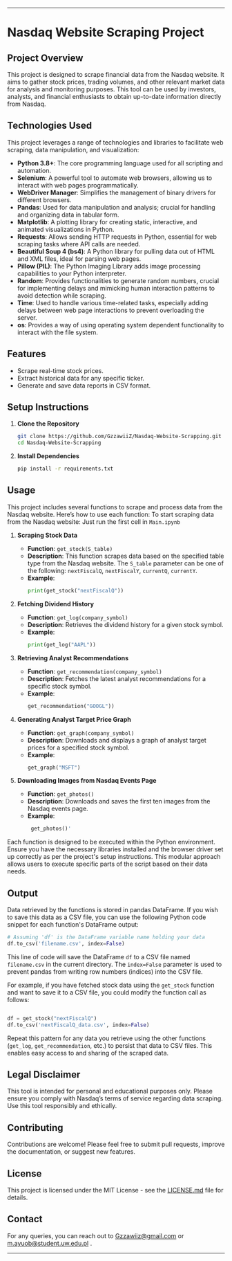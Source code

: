 
---

# Nasdaq Website Scraping Project

## Project Overview
This project is designed to scrape financial data from the Nasdaq website. It aims to gather stock prices, trading volumes, and other relevant market data for analysis and monitoring purposes. This tool can be used by investors, analysts, and financial enthusiasts to obtain up-to-date information directly from Nasdaq.

## Technologies Used
This project leverages a range of technologies and libraries to facilitate web scraping, data manipulation, and visualization:
- **Python 3.8+**: The core programming language used for all scripting and automation.
- **Selenium**: A powerful tool to automate web browsers, allowing us to interact with web pages programmatically.
- **WebDriver Manager**: Simplifies the management of binary drivers for different browsers.
- **Pandas**: Used for data manipulation and analysis; crucial for handling and organizing data in tabular form.
- **Matplotlib**: A plotting library for creating static, interactive, and animated visualizations in Python.
- **Requests**: Allows sending HTTP requests in Python, essential for web scraping tasks where API calls are needed.
- **Beautiful Soup 4 (bs4)**: A Python library for pulling data out of HTML and XML files, ideal for parsing web pages.
- **Pillow (PIL)**: The Python Imaging Library adds image processing capabilities to your Python interpreter.
- **Random**: Provides functionalities to generate random numbers, crucial for implementing delays and mimicking human interaction patterns to avoid detection while scraping.
- **Time**: Used to handle various time-related tasks, especially adding delays between web page interactions to prevent overloading the server.
- **os**: Provides a way of using operating system dependent functionality to interact with the file system.


## Features
- Scrape real-time stock prices.
- Extract historical data for any specific ticker.
- Generate and save data reports in CSV format.

## Setup Instructions
1. **Clone the Repository**
   ```bash
   git clone https://github.com/GzzawiiZ/Nasdaq-Website-Scrapping.git
   cd Nasdaq-Website-Scrapping
   ```

2. **Install Dependencies**
   ```bash
   pip install -r requirements.txt
   ```

## Usage
This project includes several functions to scrape and process data from the Nasdaq website. Here’s how to use each function:
To start scraping data from the Nasdaq website:
Just run the first cell in `Main.ipynb`
1. **Scraping Stock Data**
   - **Function**: `get_stock(S_table)`
   - **Description**: This function scrapes data based on the specified table type from the Nasdaq website. The `S_table` parameter can be one of the following: `nextFiscalQ`, `nextFiscalY`, `currentQ`, `currentY`.
   - **Example**:
     ```python
     print(get_stock("nextFiscalQ"))
     ```

2. **Fetching Dividend History**
   - **Function**: `get_log(company_symbol)`
   - **Description**: Retrieves the dividend history for a given stock symbol.
   - **Example**:
     ```python
     print(get_log("AAPL"))
     ```

3. **Retrieving Analyst Recommendations**
   - **Function**: `get_recommendation(company_symbol)`
   - **Description**: Fetches the latest analyst recommendations for a specific stock symbol.
   - **Example**:
     ```python
     get_recommendation("GOOGL"))
     ```

4. **Generating Analyst Target Price Graph**
   - **Function**: `get_graph(company_symbol)`
   - **Description**: Downloads and displays a graph of analyst target prices for a specified stock symbol.
   - **Example**:
     ```python
     get_graph("MSFT")
     ```

5. **Downloading Images from Nasdaq Events Page**
   - **Function**: `get_photos()`
   - **Description**: Downloads and saves the first ten images from the Nasdaq events page.
   - **Example**:
     ```python
      get_photos()'
     ```

Each function is designed to be executed within the Python environment. Ensure you have the necessary libraries installed and the browser driver set up correctly as per the project's setup instructions. This modular approach allows users to execute specific parts of the script based on their data needs.


## Output

Data retrieved by the functions is stored in pandas DataFrame. If you wish to save this data as a CSV file, you can use the following Python code snippet for each function's DataFrame output:

```python
# Assuming 'df' is the DataFrame variable name holding your data
df.to_csv('filename.csv', index=False)
```

This line of code will save the DataFrame `df` to a CSV file named `filename.csv` in the current directory. The `index=False` parameter is used to prevent pandas from writing row numbers (indices) into the CSV file.

For example, if you have fetched stock data using the `get_stock` function and want to save it to a CSV file, you could modify the function call as follows:

```python

df = get_stock("nextFiscalQ")
df.to_csv('nextFiscalQ_data.csv', index=False)
```

Repeat this pattern for any data you retrieve using the other functions (`get_log`, `get_recommendation`, etc.) to persist that data to CSV files. This enables easy access to and sharing of the scraped data.


## Legal Disclaimer
This tool is intended for personal and educational purposes only. Please ensure you comply with Nasdaq’s terms of service regarding data scraping. Use this tool responsibly and ethically.

## Contributing
Contributions are welcome! Please feel free to submit pull requests, improve the documentation, or suggest new features.

## License
This project is licensed under the MIT License - see the [LICENSE.md](LICENSE.md) file for details.

## Contact
For any queries, you can reach out to Gzzawiiz@gmail.com or m.ayuob@student.uw.edu.pl .

---
